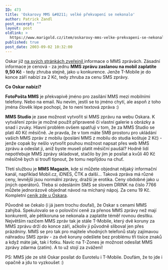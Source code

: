 ```yaml
---
ID: 473
title: 'Oskarovy MMS &#8211; velké překvapení se nekonalo'
author: Patrick Zandl
post_excerpt: ""
layout: post
oldlink: >
  https://www.marigold.cz/item/oskarovy-mms-velke-prekvapeni-se-nekonalo
published: true
post_date: 2003-09-02 10:32:00
---
```

<p>
Oskar již <A href="http://www.oskarmobil.cz/services/mms/index.php" target=_blank>na svých stránkách zveřejnil </A>informace o MMS zprávách. Zásadní informace je cenová - za jednu <STRONG>MMS zprávu zaslanou na mobil zaplatíte 9,50 Kč</STRONG> - tedy zhruba stejně, jako u konkurence. Jenže T-Mobile je do konce září nabízí za 2 Kč, tedy zhruba za cenu SMS zprávy. </p>

<p>
<STRONG>Co Oskar nabízí?</STRONG> </p>

<p>
<STRONG>FotoPošta MMS</STRONG> je překvapivě jméno pro zasílání MMS mezi mobilními telefony. Nebo na email. Nu nevím, jestli se to jméno chytí, ale aspoň z toho jména člověk lépe pochopí, že to není textová zpráva :)</p>

<p>
<STRONG>MMS Studio</STRONG> je zase možnost vytvořit si MMS zprávu na webu Oskara. K vytváření zpráv je možné použít připravené či vlastní galerie s obrázky a snad i zvuky. Hlavní problém ovšem spatřuji v tom, že za MMS Studio se platí 40 Kč měsíčně. Je pravda, že v tom máte 5MB prostoru pro ukládání vašich MMS zpráv z mobilu (posláni MMS z mobilu do studia koštuje 2 Kč) - jenže copak by nešlo vytvořit pouhou možnost napsat přes web MMS zprávu a odeslat ji, aniž byste museli platit měsíční paušál? Hodně lidí nepotřebuje MMS zprávy skladovat, stačilo by jim je posílat a kvůli 40 Kč měsíčně bych si troufl tipnout, že tomu nepřijdou na chuť. </p>

<p>
Třetí službou je <STRONG>MMS Magazín</STRONG>, kde si můžete objednat nějaký informační kanál, například Mobil.cz, iDNES, ČTK a další... Taková zpráva má různé ceny, levnější jsou normální zprávy, dražší je erotika. Ceny obdobné jako u jiných operátorů. Třeba si odesláním SMS se slovem DRINK na číslo 7766 můžete jednorázově objednat návod na míchaný nápoj. Za cenu 19 Kč. Kompletní <A href="http://www.oskarmobil.cz/mms_info/mms_info_kat_key.php3?locale=cz" target=_blank>ceník zde u Oskara</A>.</p>

<p>
Původně se čekalo (i já jsem trochu doufal), že Oskar s cenami MMS zahýbá. Spekulovalo se o poloviční ceně za přenos MMS zprávy než mají konkurenti, ale pětikoruna se nekonala a zaplatíte téměř rovnou desítku. Největším razičem MMS zpráv tak je stále T-Mobile, který dvě koruny za MMS zprávu drží do konce září, ačkoliv ji původně sliboval jen přes prázdniny. MMS se pro tak pro majitele vhodných telefonů staly zajímavou náhradou SMS zpráv - za dvě koruny odešlete bez problému tři tisíce znaků a když máte jak, tak i fotku. Navíc na T-Zones je možnost odesílat MMS zprávy zdarma (zatím). A to už stojí za zvážení!</p>

<p>
PS: MMS jde ze sítě Oskar posílat do Eurotelu i T-Mobile. Doufám, že to jde i opačně a jdu to vyzkoušet :)</p>
